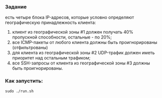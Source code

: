 ### Задание  
есть четыре блока IP-адресов, которые условно определяют географическую принадлежность клиента:  
1. клиент из географической зоны #1 должен получать 40% пропускной способности, остальные - по 20%;  
2. все ICMP-пакеты от любого клиента должны быть проигнорированы (отфильтрованы)  
3. для клиента из географической зоны #2 UDP-трафик должен иметь приоритет над остальным трафиком;  
4. все SSH-запросы от клиента из географической зоны #3 должны быть проигнорированы.  

### Как запустить:  
`sudo ./run.sh`